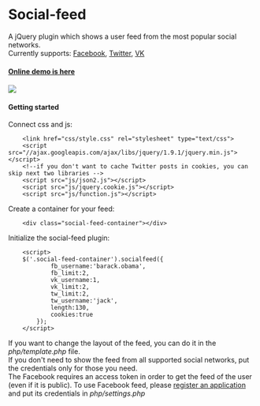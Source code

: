 Social-feed
===========
A jQuery plugin which shows a user feed from the most popular social networks.<br/> 
Currently supports: <a href="http://facebook.com">Facebook</a>, <a href="http://twitter.com">Twitter</a>, <a href="http://vk.com">VK</a>
<h4><a href="http://gitbox.ru/Social-feed">Online demo is here</a><h4>

<img src="https://dl.dropbox.com/u/15063198/GitHub/plugins/social-feed.png" />



<h4>Getting started</h4>
Connect css and js:

        <link href="css/style.css" rel="stylesheet" type="text/css">
        <script src="//ajax.googleapis.com/ajax/libs/jquery/1.9.1/jquery.min.js"></script>
        <!--if you don't want to caсhe Twitter posts in cookies, you can skip next two libraries -->
        <script src="js/json2.js"></script>
        <script src="js/jquery.cookie.js"></script>
        <script src="js/function.js"></script>

Create a container for your feed:

        <div class="social-feed-container"></div>

Initialize the social-feed plugin:

        <script>
        $('.social-feed-container').socialfeed({
                fb_username:'barack.obama',
                fb_limit:2,
                vk_username:1,
                vk_limit:2,
                tw_limit:2,
                tw_username:'jack',
                length:130,
                cookies:true
            });
        </script>
        
If you want to change the layout of the feed, you can do it in the <em>php/template.php</em> file.
<br/>
If you don't need to show the feed from all supported social networks, put the credentials only for those you need.
<br/>
The Facebook requires an access token in order to get the feed of the user (even if it is public).
To use Facebook feed, please <a href="https://developers.facebook.com/apps">register an application</a> and 
put its credentials in <em>php/settings.php</em>

